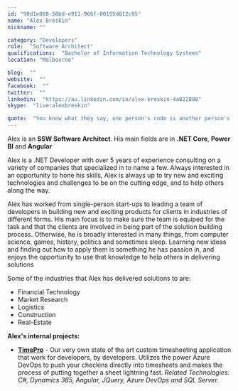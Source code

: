 ```yaml
---
id: "90d1e088-58bd-e911-966f-00155d012c95"
name: "Alex Breskin"
nickname: ""

category: "Developers"
role:  "Software Architect"
qualifications:  "Bachelor of Information Technology Systems"
location: "Melbourne"

blog:  ""
website:  ""
facebook:  ""
twitter:  ""
linkedin:  "https://au.linkedin.com/in/alex-breskin-4a822880"
skype:  "live:alexbreskin"

quote:  "You know what they say, one person's code is another person's legacy? Let's try to avoid that"
---
```


Alex is an **SSW Software Architect**. His main fields are in **.NET Core**, **Power BI** and **Angular** 

Alex is a .NET Developer with over 5 years of experience consulting on a variety of companies that specialized in  to name a few. Always interested in an opportunity to hone his skills, Alex is always up to try new and exciting technologies and challenges to be on the cutting edge, and to help others along the way.  

Alex has worked from single-person start-ups to leading a team of developers in building new and exciting products for clients in industries of different forms. His main focus is to make sure the team is equiped for the task and that the clients are involved in being part of the solution building process. Otherwise, he is broadly interested in many things, from computer science, games, history, politics and sometimes sleep. Learning new ideas and finding out how to apply them is something he has passion in, and enjoys the opportunity to use that knowledge to help others in delivering solutions  

Some of the industries that Alex has delivered solutions to are:
* Financial Technology
* Market Research
* Logistics 
* Construction 
* Real-Estate

**Alex's internal projects:**
* **[TimePro](https://sswtimepro.com/)** - Our very own state of the art custom timesheeting application that work for developers, by developers. Utilizes the power Azure DevOps to push your checkins directly into timesheets and makes the process of putting together a sheet lightning fast.
    *Related Technologies: C#, Dynamics 365, Angular, JQuery, Azure DevOps and SQL Server.*
